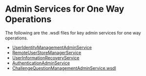# Admin Services for One Way Operations

The following are the .wsdl files for key admin services for one way
operations.

-   [UserIdentityManagementAdminService](attachments/112364676/112364673.wsdl)
-   [RemoteUserStoreManagerService](attachments/112364676/112364672.wsdl)
-   [UserInformationRecoveryService](attachments/112364676/112364674.wsdl)
-   [AuthenticationAdminService](attachments/112364676/112364675.wsdl)
-   [ChallengeQuestionManagementAdminService.wsdl](attachments/112364676/112364671.wsdl)
